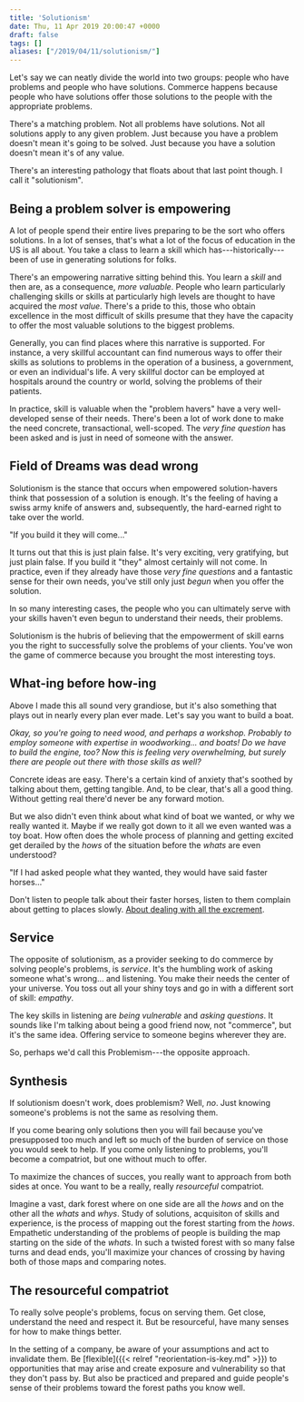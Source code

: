 ```yaml
---
title: 'Solutionism'
date: Thu, 11 Apr 2019 20:00:47 +0000
draft: false
tags: []
aliases: ["/2019/04/11/solutionism/"]
---
```


Let's say we can neatly divide the world into two groups: people who have problems and people who have solutions. Commerce happens because people who have solutions offer those solutions to the people with the appropriate problems.

There's a matching problem. Not all problems have solutions. Not all solutions apply to any given problem. Just because you have a problem doesn't mean it's going to be solved. Just because you have a solution doesn't mean it's of any value.

There's an interesting pathology that floats about that last point though. I call it "solutionism".

Being a problem solver is empowering
------------------------------------

A lot of people spend their entire lives preparing to be the sort who offers solutions. In a lot of senses, that's what a lot of the focus of education in the US is all about. You take a class to learn a skill which has---historically---been of use in generating solutions for folks.

There's an empowering narrative sitting behind this. You learn a _skill_ and then are, as a consequence, _more valuable_. People who learn particularly challenging skills or skills at particularly high levels are thought to have acquired the _most value_. There's a pride to this, those who obtain excellence in the most difficult of skills presume that they have the capacity to offer the most valuable solutions to the biggest problems.

Generally, you can find places where this narrative is supported. For instance, a very skillful accountant can find numerous ways to offer their skills as solutions to problems in the operation of a business, a government, or even an individual's life. A very skillful doctor can be employed at hospitals around the country or world, solving the problems of their patients.

In practice, skill is valuable when the "problem havers" have a very well-developed sense of their needs. There's been a lot of work done to make the need concrete, transactional, well-scoped. The _very fine question_ has been asked and is just in need of someone with the answer.

Field of Dreams was dead wrong
------------------------------

Solutionism is the stance that occurs when empowered solution-havers think that possession of a solution is enough. It's the feeling of having a swiss army knife of answers and, subsequently, the hard-earned right to take over the world.

"If you build it they will come..."

It turns out that this is just plain false. It's very exciting, very gratifying, but just plain false. If you build it "they" almost certainly will not come. In practice, even if they already have those _very fine questions_ and a fantastic sense for their own needs, you've still only just _begun_ when you offer the solution.

In so many interesting cases, the people who you can ultimately serve with your skills haven't even begun to understand their needs, their problems.

Solutionism is the hubris of believing that the empowerment of skill earns you the right to successfully solve the problems of your clients. You've won the game of commerce because you brought the most interesting toys.

What-ing before how-ing
-----------------------

Above I made this all sound very grandiose, but it's also something that plays out in nearly every plan ever made. Let's say you want to build a boat.

_Okay, so you're going to need wood, and perhaps a workshop. Probably to employ someone with expertise in woodworking... and boats! Do we have to build the engine, too? Now this is feeling very overwhelming, but surely there are people out there with those skills as well?_

Concrete ideas are easy. There's a certain kind of anxiety that's soothed by talking about them, getting tangible. And, to be clear, that's all a good thing. Without getting real there'd never be any forward motion.

But we also didn't even think about what kind of boat we wanted, or why we really wanted it. Maybe if we really got down to it all we even wanted was a toy boat. How often does the whole process of planning and getting excited get derailed by the _hows_ of the situation before the _whats_ are even understood?

"If I had asked people what they wanted, they would have said faster horses..."

Don't listen to people talk about their faster horses, listen to them complain about getting to places slowly. [About dealing with all the excrement](https://99percentinvisible.org/article/cities-paved-dung-urban-design-great-horse-manure-crisis-1894/).

Service
-------

The opposite of solutionism, as a provider seeking to do commerce by solving people's problems, is _service_. It's the humbling work of asking someone what's wrong... and listening. You make their needs the center of your universe. You toss out all your shiny toys and go in with a different sort of skill: _empathy_.

The key skills in listening are _being vulnerable_ and _asking questions_. It sounds like I'm talking about being a good friend now, not "commerce", but it's the same idea. Offering service to someone begins wherever they are.

So, perhaps we'd call this Problemism---the opposite approach.

Synthesis
---------

If solutionism doesn't work, does problemism? Well, _no_. Just knowing someone's problems is not the same as resolving them.

If you come bearing only solutions then you will fail because you've presupposed too much and left so much of the burden of service on those you would seek to help. If you come only listening to problems, you'll become a compatriot, but one without much to offer.

To maximize the chances of succes, you really want to approach from both sides at once. You want to be a really, really _resourceful_ compatriot.

Imagine a vast, dark forest where on one side are all the _hows_ and on the other all the _whats_ and _whys_. Study of solutions, acquisiton of skills and experience, is the process of mapping out the forest starting from the _hows_. Empathetic understanding of the problems of people is building the map starting on the side of the _whats_. In such a twisted forest with so many false turns and dead ends, you'll maximize your chances of crossing by having both of those maps and comparing notes.

The resourceful compatriot
--------------------------

To really solve people's problems, focus on serving them. Get close, understand the need and respect it. But be resourceful, have many senses for how to make things better.

In the setting of a company, be aware of your assumptions and act to invalidate them. Be [flexible]({{< relref "reorientation-is-key.md" >}}) to opportunities that may arise and create exposure and vulnerability so that they don't pass by. But also be practiced and prepared and guide people's sense of their problems toward the forest paths you know well.